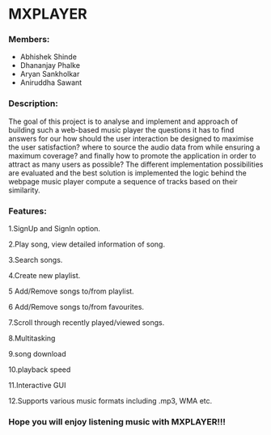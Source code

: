 
# MXPLAYER

### Members:
* Abhishek Shinde
* Dhananjay Phalke
* Aryan Sankholkar
* Aniruddha Sawant 


### Description:

The goal of this project is to analyse and implement and approach of building such a 
web-based music player the questions it has to find answers for our how should the 
user interaction be designed to maximise the user satisfaction? where to source the audio 
data from while ensuring a maximum coverage? and finally how to promote the 
application in order to attract as many users as possible?
The different implementation possibilities are evaluated and the best solution is 
implemented the logic behind the webpage music player compute a sequence of tracks based 
on their similarity.


### Features:

1.SignUp and SignIn option.

2.Play song, view detailed information of song.

3.Search songs.

4.Create new playlist.

5 Add/Remove songs to/from playlist.

6 Add/Remove songs to/from favourites. 

7.Scroll through recently played/viewed songs.

8.Multitasking

9.song download

10.playback speed

11.Interactive  GUI

12.Supports various music formats including .mp3, WMA etc.





   ### Hope you will enjoy listening music with MXPLAYER!!!


